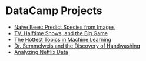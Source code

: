 # DataCamp Projects
- [Naïve Bees: Predict Species from Images]()
- [TV, Halftime Shows, and the Big Game]()
- [The Hottest Topics in Machine Learning]()
- [Dr. Semmelweis and the Discovery of Handwashing](https://github.com/sanikamal/machine-learning-atoz/tree/master/datacamp-project/Dr.%20Semmelweis%20and%20the%20Discovery%20of%20Handwashing)
- [Analyzing Netflix Data]()
